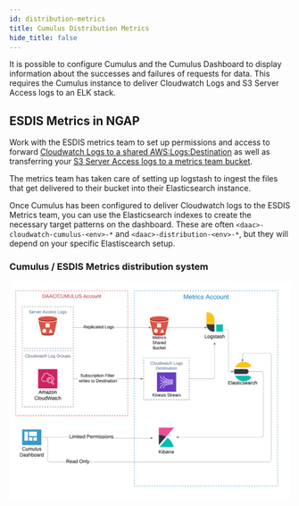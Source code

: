 ```yaml
---
id: distribution-metrics
title: Cumulus Distribution Metrics
hide_title: false
---
```


It is possible to configure Cumulus and the Cumulus Dashboard to display information about the successes and failures of requests for data.  This requires the Cumulus instance to deliver Cloudwatch Logs and S3 Server Access logs to an ELK stack.

## ESDIS Metrics in NGAP

Work with the ESDIS metrics team to set up permissions and access to forward [Cloudwatch Logs to a shared AWS:Logs:Destination](../deployment/cloudwatch-logs-delivery) as well as transferring your [S3 Server Access logs to a metrics team bucket](../deployment/share-s3-access-logs).

The metrics team has taken care of setting up logstash to ingest the files that get delivered to their bucket into their Elasticsearch instance.

Once Cumulus has been configured to deliver Cloudwatch logs to the ESDIS Metrics team, you can use the Elasticsearch indexes to create the necessary target patterns on the dashboard. These are often `<daac>-cloudwatch-cumulus-<env>-*` and `<daac>-distribution-<env>-*`, but they will depend on your specific Elastiscearch setup.

### Cumulus / ESDIS Metrics distribution system

![Architecture diagram showing how logs are replicated from a Cumulus instance to the ESDIS Metrics account and accessed by the Cumulus dashboard](../assets/AWS-Cross-account-log-delivery-and-metrics.png)
